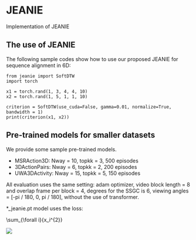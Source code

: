 # JEANIE
Implementation of JEANIE

## The use of JEANIE

The following sample codes show how to use our proposed JEANIE for sequence alignment in 6D:

```
from jeanie import SoftDTW
import torch

x1 = torch.rand(1, 3, 4, 4, 10)
x2 = torch.rand(1, 5, 1, 1, 10)

criterion = SoftDTW(use_cuda=False, gamma=0.01, normalize=True, bandwidth = 1)
print(criterion(x1, x2))
```

## Pre-trained models for smaller datasets

We provide some sample pre-trained models. 

- MSRAction3D: Nway = 10, topkk = 3, 500 episodes
- 3DActionPairs: Nway = 6, topkk = 2, 200 episodes
- UWA3DActivity: Nway = 15, topkk = 5, 150 episodes

All evaluation uses the same setting: adam optimizer, video block length = 8 and overlap frame per block = 4, degrees for the SSGC is 6, viewing angles = [-pi / 180, 0, pi / 180], without the use of transformer.

\*_jeanie.pt model uses the loss:


\sum_{\forall i}{x_i^{2}} 

<img src="https://render.githubusercontent.com/render/math?math=l(d^{+},d^{-}) = (max(0, \mu(d^{+})-\detach(\mu(\topminb(d^{+})))) + max(0, \detach(\mu(\topmaxbb(d^{-})))-\mu(d^{-})))^2">
